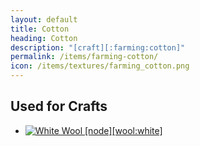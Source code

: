 ```yaml
---
layout: default
title: Cotton
heading: Cotton
description: "[craft][:farming:cotton]"
permalink: /items/farming-cotton/
icon: /items/textures/farming_cotton.png
---
```



## Used for Crafts

<ul class="list-items">
    <li><a href="{{site.baseurl}}/items/wool-white/"><img src="{{site.baseurl}}/assets/img/items/textures/wool_white.png" data-toggle="tooltip" title="White Wool [node][wool:white]"></a></li>
</ul>